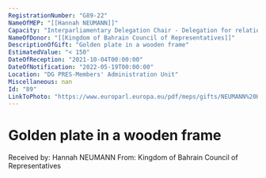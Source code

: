 ```yaml
---
RegistrationNumber: "G89-22"
NameOfMEP: "[[Hannah NEUMANN]]"
Capacity: "Interparliamentary Delegation Chair - Delegation for relations with the Arab Peninsula"
NameOfDonor: "[[Kingdom of Bahrain Council of Representatives]]"
DescriptionOfGift: "Golden plate in a wooden frame"
EstimatedValue: "< 150"
DateOfReception: "2021-10-04T00:00:00"
DateOfNotification: "2022-05-19T00:00:00"
Location: "DG PRES-Members' Administration Unit"
Miscellaneous: nan
Id: "89"
LinkToPhoto: "https://www.europarl.europa.eu/pdf/meps/gifts/NEUMANN%20Hannah_G89-22.jpg#"
---
```


# Golden plate in a wooden frame

Received by: Hannah NEUMANN
From: Kingdom of Bahrain Council of Representatives
